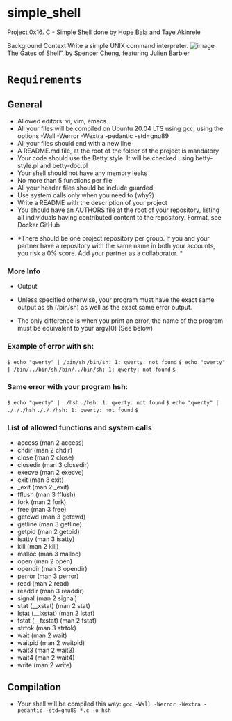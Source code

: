 # simple_shell
Project 0x16. C - Simple Shell done by Hope Bala and Taye Akinrele

Background Context
Write a simple UNIX command interpreter.
![image](https://github.com/Racta-1/simple_shell/assets/36778872/306ce21a-1b34-4b36-9b0e-9d540ec3e719)
The Gates of Shell”, by Spencer Cheng, featuring Julien Barbier


# `Requirements`
## General
- Allowed editors: vi, vim, emacs
- All your files will be compiled on Ubuntu 20.04 LTS using gcc, using the options -Wall -Werror -Wextra -pedantic -std=gnu89
- All your files should end with a new line
- A README.md file, at the root of the folder of the project is mandatory
- Your code should use the Betty style. It will be checked using betty-style.pl and betty-doc.pl
- Your shell should not have any memory leaks
- No more than 5 functions per file
- All your header files should be include guarded
- Use system calls only when you need to (why?)
- Write a README with the description of your project
- You should have an AUTHORS file at the root of your repository, listing all individuals having contributed content to the repository. Format, see Docker
GitHub
+ *There should be one project repository per group. If you and your partner have a repository with the same name in both your accounts, you risk a 0% score. Add your partner as a collaborator. *

### More Info
- Output
+ Unless specified otherwise, your program must have the exact same output as sh (/bin/sh) as well as the exact same error output.
- The only difference is when you print an error, the name of the program must be equivalent to your argv[0] (See below)
### Example of error with sh:
`$ echo "qwerty" | /bin/sh`
`/bin/sh: 1: qwerty: not found`
`$ echo "qwerty" | /bin/../bin/sh`
`/bin/../bin/sh: 1: qwerty: not found`
`$`
### Same error with your program hsh:
`$ echo "qwerty" | ./hsh`
`./hsh: 1: qwerty: not found`
`$ echo "qwerty" | ./././hsh`
`./././hsh: 1: qwerty: not found`
`$`

### List of allowed functions and system calls
- access (man 2 access)
- chdir (man 2 chdir)
- close (man 2 close)
- closedir (man 3 closedir)
- execve (man 2 execve)
- exit (man 3 exit)
- _exit (man 2 _exit)
- fflush (man 3 fflush)
- fork (man 2 fork)
- free (man 3 free)
- getcwd (man 3 getcwd)
- getline (man 3 getline)
- getpid (man 2 getpid)
- isatty (man 3 isatty)
- kill (man 2 kill)
- malloc (man 3 malloc)
- open (man 2 open)
- opendir (man 3 opendir)
- perror (man 3 perror)
- read (man 2 read)
- readdir (man 3 readdir)
- signal (man 2 signal)
- stat (__xstat) (man 2 stat)
- lstat (__lxstat) (man 2 lstat)
- fstat (__fxstat) (man 2 fstat)
- strtok (man 3 strtok)
- wait (man 2 wait)
- waitpid (man 2 waitpid)
- wait3 (man 2 wait3)
- wait4 (man 2 wait4)
- write (man 2 write)
## Compilation
- Your shell will be compiled this way:
`gcc -Wall -Werror -Wextra -pedantic -std=gnu89 *.c -o hsh`
